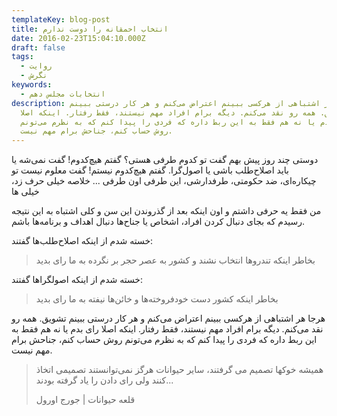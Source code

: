 ```yaml
---
templateKey: blog-post
title: انتخاب احمقانه را دوست ندارم
date: 2016-02-23T15:04:10.000Z
draft: false
tags:
  - روایت
  - نگرش
keywords:
  - انتخابات مجلس دهم
description: هرجا هر اشتباهی از هرکسی ببینم اعتراض می‌کنم و هر کار درستی ببینم
  تشویق. همه رو نقد می‌کنم. دیگه برام افراد مهم نیستند، فقط رفتار. اینکه اصلا
  رای بدم یا نه هم فقط به این ربط داره که فردی را پیدا کنم که به نظرم می‌تونم
  روش حساب کنم، جناحش برام مهم نیست.
---
```


دوستی چند روز پیش بهم گفت تو کدوم طرفی هستی؟ گفتم هیچ‌کدوم! گفت نمی‌شه یا باید اصلاح‌طلب باشی یا اصول‌گرا. گفتم هیچ‌کدوم نیستم! گفت معلوم نیست تو چیکاره‌ای، ضد حکومتی، طرفدارشی، این طرفی اون طرفی ... خلاصه خیلی حرف زد، خیلی ها

من فقط یه حرفی داشتم و اون اینکه بعد از گذروندن این سن و کلی اشتباه به این نتیجه رسیدم که بجای دنبال کردن افراد، اشخاص یا جناح‌ها دنبال اهداف و برنامه‌ها باشم.

خسته شدم از اینکه اصلاح‌طلب‌ها گفتند:

> بخاطر اینکه تندروها انتخاب نشند و کشور به عصر حجر بر نگرده به ما رای بدید

خسته شدم از اینکه اصولگراها گفتند:

> بخاطر اینکه کشور دست خودفروخته‌ها و خائن‌ها نیفته به ما رای بدید

هرجا هر اشتباهی از هرکسی ببینم اعتراض می‌کنم و هر کار درستی ببینم تشویق. همه رو نقد می‌کنم. دیگه برام افراد مهم نیستند، فقط رفتار. اینکه اصلا رای بدم یا نه هم فقط به این ربط داره که فردی را پیدا کنم که به نظرم می‌تونم روش حساب کنم، جناحش برام مهم نیست.

> همیشه خوکها تصمیم می گرفتند، سایر حیوانات هرگز نمی‌توانستند تصمیمی اتخاذ کنند ولی رای دادن را یاد گرفته بودند...
> 
> قلعه حیوانات | جورج اورول
